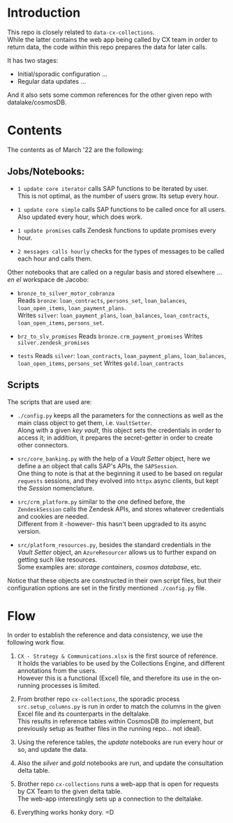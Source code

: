 

# Introduction

This repo is closely related to `data-cx-collections`.  
While the latter contains the web app being called by CX team in order to return data, 
the code within this repo prepares the data for later calls.  

It has two stages:  
- Initial/sporadic configuration ...   
- Regular data updates ...  

And it also sets some common references for the other given repo with datalake/cosmosDB.  

# Contents

The contents as of March '22 are the following:  

## Jobs/Notebooks: 

- `1 update core iterator` calls SAP functions to be iterated by user.   
  This is not optimal, as the number of users grow.  Its setup every hour.  

- `1 update core simple` calls SAP functions to be called once for all users.   
  Also updated every hour, which does work.   

- `1 update promises` calls Zendesk functions to update promises every hour.   

- `2 messages calls hourly` checks for the types of messages to be called each hour 
  and calls them.  

Other notebooks that are called on a regular basis and stored elsewhere ... _en el_ 
workspace de Jacobo:   

- `bronze_to_silver_motor_cobranza`   
  Reads `bronze`: `loan_contracts`, `persons_set`, `loan_balances`, 
    `loan_open_items`, `loan_payment_plans`.   
  Writes `silver`: `loan_payment_plans`, `loan_balances`, `loan_contracts`, 
    `loan_open_items`, `persons_set`. 
- `brz_to_slv_promises`
  Reads `bronze.crm_payment_promises`
  Writes `silver.zendesk_promises`

- `tests`
  Reads `silver`: `loan_contracts`, `loan_payment_plans`,  `loan_balances`, 
    `loan_open_items`, `persons_set`
  Writes `gold.loan_contracts`



## Scripts 

The scripts that are used are:  

- `./config.py` keeps all the parameters for the connections as well as the main 
  class object to get them, i.e. `VaultSetter`.  
  Along with a given _key vault_, this object sets the credentials in order to 
  access it; in addition, it prepares the secret-getter in order to create other connectors.   

- `src/core_banking.py` with the help of a _Vault Setter_ object, here we define a
  an object that calls SAP's APIs, the `SAPSession`.   
  One thing to note is that at the beginning it used to be based on regular `requests` sessions, 
  and they evolved into `httpx` async clients, but kept the _Session_ nomenclature.  

- `src/crm_platform.py` similar to the one defined before, the `ZendeskSession` calls
  the Zendesk APIs, and stores whatever credentials and cookies are needed.  
  Different from it -however- this hasn't been upgraded to its async version.  

-  `src/platform_resources.py`, besides the standard credentials in the _Vault Setter_
  object, an `AzureResourcer` allows us to further expand on getting such like 
  resources.  
  Some examples are:  _storage containers_, _cosmos database_, etc. 

Notice that these objects are constructed in their own script files, but their 
configuration options are set in the firstly mentioned `./config.py` file.  

# Flow  

In order to establish the reference and data consistency, we use the following work flow.  

1. `CX - Strategy & Communications.xlsx` is the first source of reference.   
  It holds the variables to be used by the Collections Engine, and different annotations
  from the users.  
  However this is a functional (Excel) file, and therefore its 
  use in the on-running processes is limited.  

2. From brother repo `cx-collections`, the sporadic process `src.setup_columns.py` is
  run in order to match the columns in the given Excel file and its counterparts
  in the deltalake.  
  This results in reference tables within CosmosDB (to implement, but previously 
  setup as feather files in the running repo... not ideal). 

3. Using the reference tables, the _update_ notebooks are run every hour or so, and update the data. 

4. Also the _silver_ and _gold_ notebooks are run, and update the consultation delta table. 

5. Brother repo `cx-collections` runs a web-app that is open for requests by CX Team to the given 
  delta table.  
  The web-app interestingly sets up a connection to the deltalake. 

6. Everything works honky dory.  =D










  
